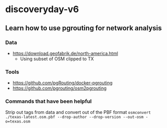 # discoveryday-v6
## Learn how to use pgrouting for network analysis

### Data
* https://download.geofabrik.de/north-america.html
  * Using subset of OSM clipped to TX

### Tools
* https://github.com/pgRouting/docker-pgrouting
* https://github.com/pgrouting/osm2pgrouting

### Commands that have been helpful

Strip out tags from data and convert out of the PBF format
`osmconvert ./texas-latest.osm.pbf --drop-author --drop-version --out-osm -o=texas.osm`
